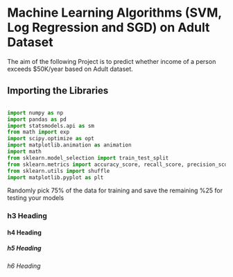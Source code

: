 # Machine Learning Algorithms (SVM, Log Regression and SGD) on Adult Dataset

The aim of the following Project is to predict whether income of a person exceeds
$50K/year based on Adult dataset. <!--more-->



## Importing the Libraries

```python

import numpy as np
import pandas as pd
import statsmodels.api as sm
from math import exp
import scipy.optimize as opt
import matplotlib.animation as animation
import math
from sklearn.model_selection import train_test_split
from sklearn.metrics import accuracy_score, recall_score, precision_score
from sklearn.utils import shuffle
import matplotlib.pyplot as plt

```

Randomly pick 75% of the data for training and save the remaining %25 for testing
your models
### h3 Heading
#### h4 Heading
##### h5 Heading
###### h6 Heading

